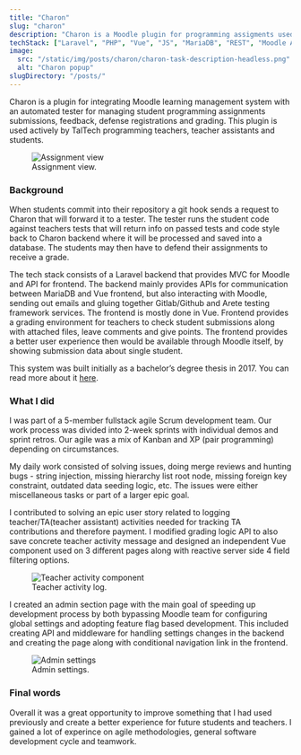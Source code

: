 ```yaml
---
title: "Charon"
slug: "charon"
description: "Charon is a Moodle plugin for programming assigments used by 1000 students every semester. It allows teachers to track student coding submissions, manage grading and provide feedback. I worked in an agile team at TalTech to improve plugin functionality."
techStack: ["Laravel", "PHP", "Vue", "JS", "MariaDB", "REST", "Moodle API"]
image:
  src: "/static/img/posts/charon/charon-task-description-headless.png"
  alt: "Charon popup"
slugDirectory: "/posts/"
---
```


Charon is a plugin for integrating Moodle learning management system with an automated tester for managing student programming assignments submissions, feedback, defense registrations and grading.
This plugin is used actively by TalTech programming teachers, teacher assistants and students.
<figure>
    <img src="/static/img/posts/charon/charon-task-description-headless.png" alt="Assignment view" />
    <figcaption>Assignment view.</figcaption>
</figure>

### Background

When students commit into their repository a git hook sends a request to Charon that will forward it to a tester.
The tester runs the student code against teachers tests that will return info on passed tests and code style back to Charon backend where it will be processed and saved into a database.
The students may then have to defend their assignments to receive a grade.

The tech stack consists of a Laravel backend that provides MVC for Moodle and API for frontend.
The backend mainly provides APIs for communication between MariaDB and Vue frontend, but also interacting with Moodle, sending out emails and gluing together Gitlab/Github and Arete testing framework services.
The frontend is mostly done in Vue. Frontend provides a grading environment for teachers to check student submissions along with attached files, leave comments and give points.
The frontend provides a better user experience then would be available through Moodle itself, by showing submission data about single student.

This system was built initially as a bachelor’s degree thesis in 2017.
You can read more about it [here](https://digikogu.taltech.ee/et/item/b628d504-57e3-4d90-9c60-4bcd6bea3d61).

### What I did

I was part of a 5-member fullstack agile Scrum development team.
Our work process was divided into 2-week sprints with individual demos and sprint retros.
Our agile was a mix of Kanban and XP (pair programming) depending on circumstances.

My daily work consisted of solving issues, doing merge reviews and hunting bugs - string injection, missing hierarchy list root node, missing foreign key constraint, outdated data seeding logic, etc.
The issues were either miscellaneous tasks or part of a larger epic goal.


I contributed to solving an epic user story related to logging teacher/TA(teacher assistant) activities needed for tracking TA contributions and therefore payment. I modified grading logic API to also save concrete teacher activity message and designed an independent Vue component used on 3 different pages along with reactive server side 4 field filtering options.

<figure>
    <img src="/static/img/posts/charon/charon-teacher-activity-component.png" alt="Teacher activity component" />
    <figcaption>Teacher activity log.</figcaption>
</figure>

I created an admin section page with the main goal of speeding up development process by both bypassing Moodle team for configuring global settings and adopting feature flag based development.
This included creating API and middleware for handling settings changes in the backend and creating the page along with conditional navigation link in the frontend.

<figure>
    <img src="/static/img/posts/charon/charon-admin-settings.png" alt="Admin settings" />
    <figcaption>Admin settings.</figcaption>
</figure>

### Final words

Overall it was a great opportunity to improve something that I had used previously and create a better experience for future students and teachers.
I gained a lot of experince on agile methodologies, general software development cycle and teamwork.
